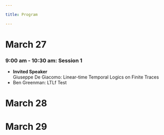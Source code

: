 ```yaml
---

title: Program

---
```


<h1>March 27</h1>


<h3>9:00 am - 10:30 am: Session 1  </h3>
<ul role="list">
    <li> <b>Invited Speaker</b><br>
    	Giuseppe De Giacomo: Linear-time Temporal Logics on Finite Traces</li>
    <li>Ben Greenman: LTLf Test </li>

</ul>

<h1>March 28</h1>

<h1>March 29</h1>